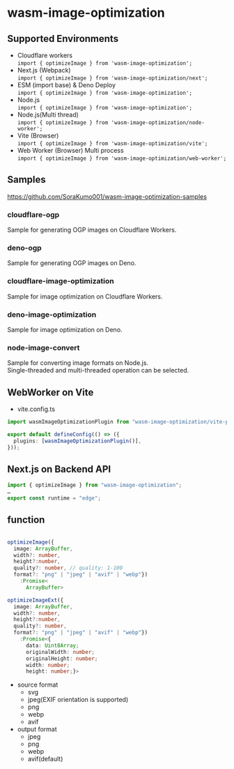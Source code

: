 # wasm-image-optimization

## Supported Environments

- Cloudflare workers  
  `import { optimizeImage } from 'wasm-image-optimization';`
- Next.js (Webpack)  
  `import { optimizeImage } from 'wasm-image-optimization/next';`
- ESM (import base) & Deno Deploy  
  `import { optimizeImage } from 'wasm-image-optimization';`
- Node.js  
  `import { optimizeImage } from 'wasm-image-optimization';`
- Node.js(Multi thread)  
  `import { optimizeImage } from 'wasm-image-optimization/node-worker';`
- Vite (Browser)  
  `import { optimizeImage } from 'wasm-image-optimization/vite';`
- Web Worker (Browser) Multi process  
  `import { optimizeImage } from 'wasm-image-optimization/web-worker';`

## Samples

https://github.com/SoraKumo001/wasm-image-optimization-samples

### cloudflare-ogp

Sample for generating OGP images on Cloudflare Workers.

### deno-ogp

Sample for generating OGP images on Deno.

### cloudflare-image-optimization

Sample for image optimization on Cloudflare Workers.

### deno-image-optimization

Sample for image optimization on Deno.

### node-image-convert

Sample for converting image formats on Node.js.  
Single-threaded and multi-threaded operation can be selected.

## WebWorker on Vite

- vite.config.ts

```ts
import wasmImageOptimizationPlugin from "wasm-image-optimization/vite-plugin";

export default defineConfig(() => ({
  plugins: [wasmImageOptimizationPlugin()],
}));
```

## Next.js on Backend API

```ts
import { optimizeImage } from "wasm-image-optimization";
…
export const runtime = "edge";
```

## function

```ts

optimizeImage({
  image: ArrayBuffer,
  width?: number,
  height?:number,
  quality?: number, // quality: 1-100
  format?: "png" | "jpeg" | "avif" | "webp"})
    :Promise<
      ArrayBuffer>

optimizeImageExt({
  image: ArrayBuffer,
  width?: number,
  height?:number,
  quality?: number,
  format?: "png" | "jpeg" | "avif" | "webp"})
    :Promise<{
      data: Uint8Array;
      originalWidth: number;
      originalHeight: number;
      width: number;
      height: number;}>

```

- source format
  - svg
  - jpeg(EXIF orientation is supported)
  - png
  - webp
  - avif
- output format
  - jpeg
  - png
  - webp
  - avif(default)
